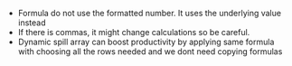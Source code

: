 - Formula do not use the formatted number. It uses the underlying value instead
- If there is commas,  it might change calculations so be careful.
- Dynamic spill array can boost productivity by applying same formula with choosing all the rows needed and we dont need copying formulas